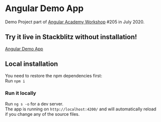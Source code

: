 # Angular Demo App

Demo Project part of <a href="https://angular.ac" target="_blank">Angular Academy Workshop</a> #205 in July 2020.

## Try it live in Stackblitz without installation!

<a href="https://stackblitz.com/github/ldex/Angular-Academy-205" target="_blank">Angular Demo App</a> 


## Local installation

You need to restore the npm dependencies first:  
Run `npm i`

### Run it locally

Run `ng s -o` for a dev server.  
The app is running on `http://localhost:4200/` and will automatically reload if you change any of the source files.